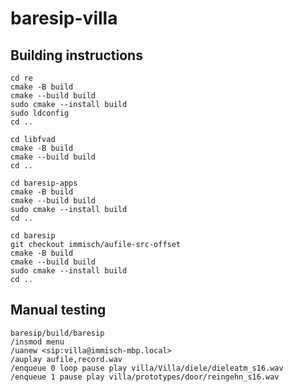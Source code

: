 # baresip-villa


## Building instructions

	cd re
	cmake -B build
	cmake --build build
	sudo cmake --install build
	sudo ldconfig
	cd ..

	cd libfvad
	cmake -B build
	cmake --build build
	cd ..

	cd baresip-apps
	cmake -B build
	cmake --build build
	sudo cmake --install build
	cd ..

	cd baresip
	git checkout immisch/aufile-src-offset
	cmake -B build
	cmake --build build
	sudo cmake --install build
	cd ..

## Manual testing

	baresip/build/baresip
	/insmod menu
	/uanew <sip:villa@immisch-mbp.local>
	/auplay aufile,record.wav
	/enqueue 0 loop pause play villa/Villa/diele/dieleatm_s16.wav
	/enqueue 1 pause play villa/prototypes/door/reingehn_s16.wav
